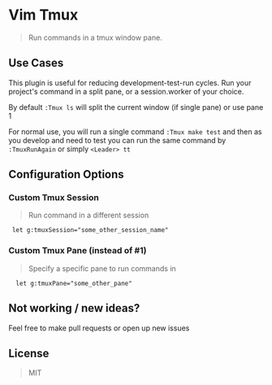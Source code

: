 # Vim Tmux

> Run commands in a tmux window pane.

## Use Cases

This plugin is useful for reducing development-test-run cycles. Run your project's command in a split pane, or a session.worker of your choice.

By default `:Tmux ls` will split the current window (if single pane) or use pane 1

For normal use, you will run a single command `:Tmux make test` and then as you develop and need to test you can run the same command by `:TmuxRunAgain` or simply `<Leader> tt`

## Configuration Options

### Custom Tmux Session
> Run command in a different session

  ` let g:tmuxSession="some_other_session_name"`

### Custom Tmux Pane (instead of #1)
> Specify a specific pane to run commands in

  ```
    let g:tmuxPane="some_other_pane"
  ```

## Not working / new ideas?
Feel free to make pull requests or open up new issues

## License
> MIT
